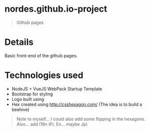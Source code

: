 # nordes.github.io-project

> Github pages

# Details
Basic front-end of the github pages.

# Technologies used
* NodeJS + VueJS WebPack Startup Template
* Bootstrap for styling
* Logo built using 
* Hex created using http://csshexagon.com/ (The idea is to build a beehive)


> Note to myself... I could also add some flipping in the hexagons.
> Also... add I18n (Fr, En... maybe Jp)